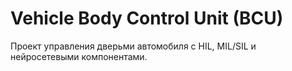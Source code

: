 # Vehicle Body Control Unit (BCU)

Проект управления дверьми автомобиля с HIL, MIL/SIL и нейросетевыми компонентами.